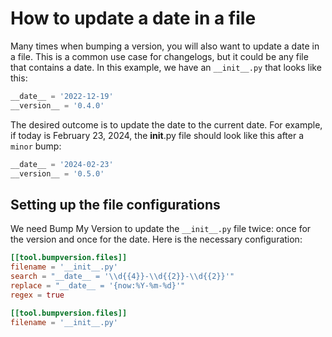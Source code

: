 # How to update a date in a file

Many times when bumping a version, you will also want to update a date in a file. This is a common use case for changelogs, but it could be any file that contains a date. In this example, we have an `__init__.py` that looks like this:

```python title="my_package/__init__.py"
__date__ = '2022-12-19'
__version__ = '0.4.0'
```

The desired outcome is to update the date to the current date. For example, if today is February 23, 2024, the __init__.py file should look like this after a `minor` bump:

```python title="my_package/__init__.py"
__date__ = '2024-02-23'
__version__ = '0.5.0'
```

## Setting up the file configurations

We need Bump My Version to update the `__init__.py` file twice: once for the version and once for the date. Here is the necessary configuration:

```toml title=".bumpversion.toml or other config file"
[[tool.bumpversion.files]]
filename = '__init__.py'
search = "__date__ = '\\d{{4}}-\\d{{2}}-\\d{{2}}'"
replace = "__date__ = '{now:%Y-%m-%d}'"
regex = true

[[tool.bumpversion.files]]
filename = '__init__.py'
```
